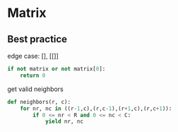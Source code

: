 # Matrix


## Best practice 

edge case: [], [[]]

``` python 
if not matrix or not matrix[0]:
	return 0
```


get valid neighbors

``` python 
def neighbors(r, c): 
	for nr, nc in ((r-1,c),(r,c-1),(r+1,c),(r,c+1)):
	    if 0 <= nr < R and 0 <= nc < C:
	        yield nr, nc
```